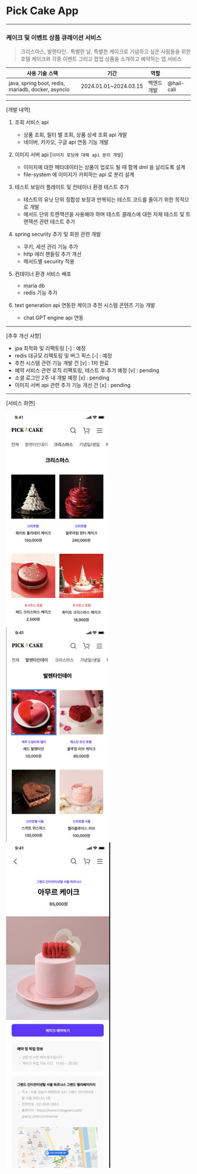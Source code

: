# Pick Cake App

-----
###  케이크 및 이벤트 상품 큐레이션 서비스

> 크리스마스, 발렌타인.. 특별한 날, 특별한 케이크로 기념하고 싶은 사람들을 위한 
> 호텔 케이크와 각종 이벤트 그리고 팝업 상품을 소개하고 예약하는 앱 서비스


| 사용 기술 스택                                           | 기간| 역할|            |
|----------------------------------------------------|--|---|------------|
| java, spring boot, redis, mariadb, docker, asyncio | 2024.01.01~2024.03.15| 백엔드 개발| @hail-cali |


---------
[개발 내역]
1. 조회 서비스 api
   - 상품 조회, 필터 별 조회, 상품 상세 조회 api 개발
   - 네이버, 카카오, 구글 api 연동 기능 개발


2. 이미지 서버 api [`이미지 로딩에 대해 api 분리 개발`] 
    - 이미지에 대한 메타데이터는 상품이 업로드 될 때 함께 dml 을 날리도록 설계
    - file-system 에 이미지가 카피하는 api 로 분리 설계


3. 테스트 보일러 플레이트 및 컨테이너 환경 테스트 추가
   - 테스트의 유닛 단위 정합성 보장과 반복되는 테스트 코드를 줄이기 위한 목적으로 개발
   - 메서드 단위 트랜잭션을 사용해야 하며 테스트 클래스에 대한 자체 테스트 및 트랜잭션 관련 테스트 추가 


4. spring security 추가 및 회원 관련 개발
   - 쿠키, 세션 관리 기능 추가
   - http 에러 핸들링 추가 개선
   - 메서드별 security 적용


5. 컨테이너 환경 서비스 배포
   - maria db 
   - redis 기능 추가


6. text generation api 연동한 케이크 추천 시스템 콘텐츠 기능 개발
   - chat GPT engine api 연동 

----

[추후 개선 사항]
- jpa 최적화 및 리팩토링                           [-] : 예정
- redis 대규모 리펙토링 및 버그 픽스                  [-] : 예정
- 추천 시스템 관련 기능 개발 건                      [v] : 1차 완료
- 예약 서비스 관련 로직 리팩토링, 테스트 후 추가 예정     [v] : pending
- 소셜 로그인  2주 내 개발 예정                     [x] : pending
- 이미지 서버 api 관련 추가 기능 개선 건              [x] : pending


----
[서비스 화면]

<img align="left" src="readme-src/pickcake-main.png" width="278" height="585" />
<img align="center" src="readme-src/pickcake-cat.png" width="278" height="585" />
<br clear="right"/>

<img align="left" src="readme-src/pickcake-detail.png" width="284" height="884" />
<br clear="right"/>

